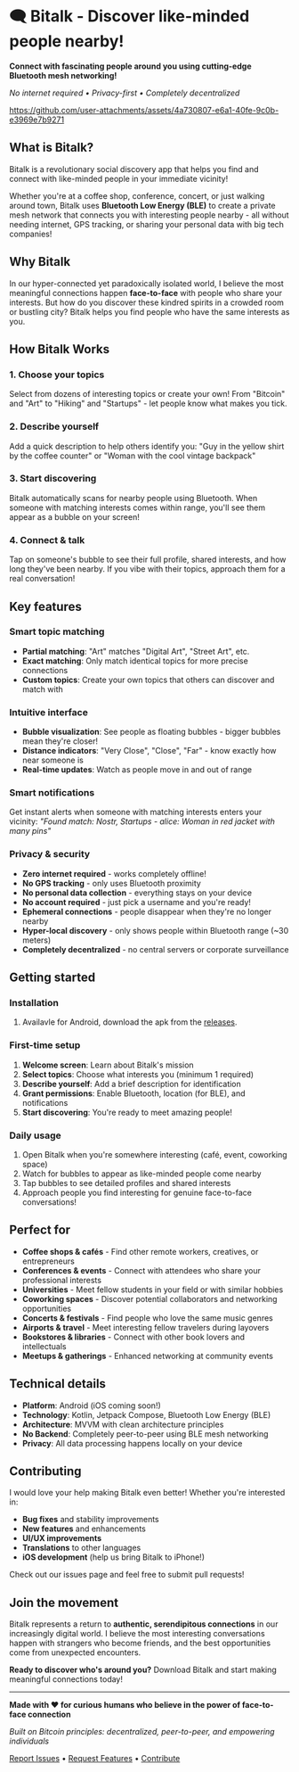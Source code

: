 # 🗨️ Bitalk - Discover like-minded people nearby!

**Connect with fascinating people around you using cutting-edge Bluetooth mesh networking!** 

*No internet required • Privacy-first • Completely decentralized*

https://github.com/user-attachments/assets/4a730807-e6a1-40fe-9c0b-e3969e7b9271

## What is Bitalk?

Bitalk is a revolutionary social discovery app that helps you find and connect with like-minded people in your immediate vicinity!

Whether you're at a coffee shop, conference, concert, or just walking around town, Bitalk uses **Bluetooth Low Energy (BLE)** to create a private mesh network that connects you with interesting people nearby - all without needing internet, GPS tracking, or sharing your personal data with big tech companies!

## Why Bitalk

In our hyper-connected yet paradoxically isolated world, I believe the most meaningful connections happen **face-to-face** with people who share your interests. But how do you discover these kindred spirits in a crowded room or bustling city?
Bitalk helps you find people who have the same interests as you.

## How Bitalk Works

### 1. **Choose your topics**
Select from dozens of interesting topics or create your own! From "Bitcoin" and "Art" to "Hiking" and "Startups" - let people know what makes you tick.

### 2. **Describe yourself**
Add a quick description to help others identify you: "Guy in the yellow shirt by the coffee counter" or "Woman with the cool vintage backpack"

### 3. **Start discovering**
Bitalk automatically scans for nearby people using Bluetooth. When someone with matching interests comes within range, you'll see them appear as a bubble on your screen!

### 4. **Connect & talk**
Tap on someone's bubble to see their full profile, shared interests, and how long they've been nearby. If you vibe with their topics, approach them for a real conversation!

## Key features

### **Smart topic matching**
- **Partial matching**: "Art" matches "Digital Art", "Street Art", etc.
- **Exact matching**: Only match identical topics for more precise connections
- **Custom topics**: Create your own topics that others can discover and match with

### **Intuitive interface** 
- **Bubble visualization**: See people as floating bubbles - bigger bubbles mean they're closer!
- **Distance indicators**: "Very Close", "Close", "Far" - know exactly how near someone is
- **Real-time updates**: Watch as people move in and out of range

### **Smart notifications**
Get instant alerts when someone with matching interests enters your vicinity:
*"Found match: Nostr, Startups - alice: Woman in red jacket with many pins"*

### **Privacy & security**
- **Zero internet required** - works completely offline!
- **No GPS tracking** - only uses Bluetooth proximity
- **No personal data collection** - everything stays on your device  
- **No account required** - just pick a username and you're ready!
- **Ephemeral connections** - people disappear when they're no longer nearby
- **Hyper-local discovery** - only shows people within Bluetooth range (~30 meters)
- **Completely decentralized** - no central servers or corporate surveillance

## Getting started

### Installation
1. Availavle for Android, download the apk from the [releases](https://github.com/dtonon/bitalk/releases).

### First-time setup
1. **Welcome screen**: Learn about Bitalk's mission
2. **Select topics**: Choose what interests you (minimum 1 required)
3. **Describe yourself**: Add a brief description for identification  
4. **Grant permissions**: Enable Bluetooth, location (for BLE), and notifications
5. **Start discovering**: You're ready to meet amazing people!

### Daily usage
1. Open Bitalk when you're somewhere interesting (café, event, coworking space)
2. Watch for bubbles to appear as like-minded people come nearby
3. Tap bubbles to see detailed profiles and shared interests
4. Approach people you find interesting for genuine face-to-face conversations!

## Perfect for

- **Coffee shops & cafés** - Find other remote workers, creatives, or entrepreneurs
- **Conferences & events** - Connect with attendees who share your professional interests  
- **Universities** - Meet fellow students in your field or with similar hobbies
- **Coworking spaces** - Discover potential collaborators and networking opportunities
- **Concerts & festivals** - Find people who love the same music genres
- **Airports & travel** - Meet interesting fellow travelers during layovers
- **Bookstores & libraries** - Connect with other book lovers and intellectuals
- **Meetups & gatherings** - Enhanced networking at community events

## Technical details

- **Platform**: Android (iOS coming soon!)
- **Technology**: Kotlin, Jetpack Compose, Bluetooth Low Energy (BLE)
- **Architecture**: MVVM with clean architecture principles
- **No Backend**: Completely peer-to-peer using BLE mesh networking
- **Privacy**: All data processing happens locally on your device

## Contributing

I would love your help making Bitalk even better! Whether you're interested in:
- **Bug fixes** and stability improvements
- **New features** and enhancements  
- **UI/UX improvements**
- **Translations** to other languages
- **iOS development** (help us bring Bitalk to iPhone!)

Check out our issues page and feel free to submit pull requests!

## Join the movement

Bitalk represents a return to **authentic, serendipitous connections** in our increasingly digital world. I believe the most interesting conversations happen with strangers who become friends, and the best opportunities come from unexpected encounters.

**Ready to discover who's around you?** Download Bitalk and start making meaningful connections today! 

---

**Made with ❤️ for curious humans who believe in the power of face-to-face connection**

*Built on Bitcoin principles: decentralized, peer-to-peer, and empowering individuals*

[Report Issues](https://github.com/dtonon/bitalk/issues) • [Request Features](https://github.com/dtonon/bitalk/issues) • [Contribute](https://github.com/dtonon/bitalk/pulls)
